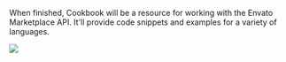 When finished, Cookbook will be a resource for working with the Envato Marketplace API. It'll provide code snippets and examples for a variety of languages.

<img src=https://img.skitch.com/20120103-p3gyh5sje6n8td379xf5fwacae.jpg>